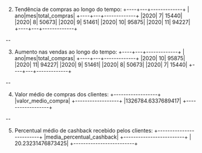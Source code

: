 2. Tendência de compras ao longo do tempo:
+----+---+-------------+
| ano|mes|total_compras|
+----+---+-------------+
|2020|  7|        15440|
|2020|  8|        50673|
|2020|  9|        51461|
|2020| 10|        95875|
|2020| 11|        94227|
+----+---+-------------+

--

3. Aumento nas vendas ao longo do tempo:
+----+---+-------------+
| ano|mes|total_compras|
+----+---+-------------+
|2020| 10|        95875|
|2020| 11|        94227|
|2020|  9|        51461|
|2020|  8|        50673|
|2020|  7|        15440|
+----+---+-------------+

--

4. Valor médio de compras dos clientes:
+------------------+
|valor_medio_compra|
+------------------+
|1326784.6337689417|
+------------------+

--


5. Percentual médio de cashback recebido pelos clientes:
+-------------------------+
|media_percentual_cashback|
+-------------------------+
|        20.23231476873425|
+-------------------------+
